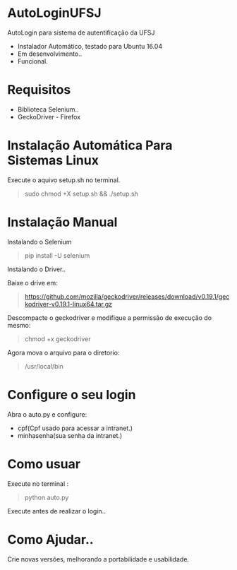 # AutoLoginUFSJ
AutoLogin para sistema de autentificação da UFSJ

* Instalador Automático, testado para Ubuntu 16.04
* Em desenvolvimento..
* Funcional.


# Requisitos
* Biblioteca Selenium..
* GeckoDriver - Firefox

# Instalação Automática Para Sistemas Linux

Execute o aquivo setup.sh no terminal.

> sudo chmod +X setup.sh && ./setup.sh


# Instalação Manual

Instalando o Selenium
 > pip install -U selenium

Instalando o Driver..

Baixe o drive em:
> https://github.com/mozilla/geckodriver/releases/download/v0.19.1/geckodriver-v0.19.1-linux64.tar.gz

Descompacte o geckodriver e modifique a permissão de execução do mesmo:
> chmod +x geckodriver

Agora mova o arquivo para o diretorio:
> /usr/local/bin


# Configure o seu login

Abra o auto.py e configure:

* cpf(Cpf usado para acessar a intranet.)
* minhasenha(sua senha da intranet.)

# Como usuar

Execute no terminal :
>python auto.py

Execute antes de realizar o login..

# Como Ajudar..

Crie novas versões, melhorando a portabilidade e usabilidade.
